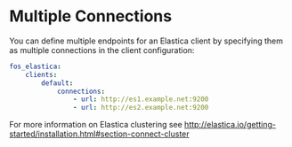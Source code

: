 Multiple Connections
====================

You can define multiple endpoints for an Elastica client by specifying them as
multiple connections in the client configuration:

```yaml
fos_elastica:
    clients:
        default:
            connections:
                - url: http://es1.example.net:9200
                - url: http://es2.example.net:9200
```

For more information on Elastica clustering see http://elastica.io/getting-started/installation.html#section-connect-cluster
